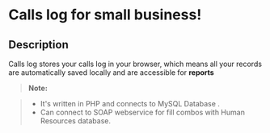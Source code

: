 Calls log for small business!
===================

Description
-------------

Calls log stores your calls log in your browser, which means all your records are automatically saved locally and are accessible for  **reports**

> **Note:**

> - It's written in PHP and connects to MySQL Database .
> - Can connect to SOAP webservice for fill combos with Human Resources database. 
